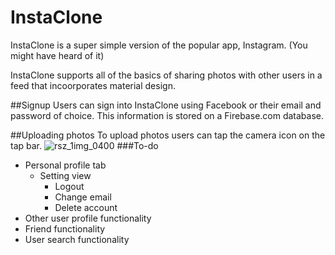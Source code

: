# InstaClone

InstaClone is a super simple version of the popular app, Instagram. (You might have heard of it)

InstaClone supports all of the basics of sharing photos with other users in a feed that incoorporates material design. 

##Signup
Users can sign into InstaClone using Facebook or their email and password of choice. This information is stored on a Firebase.com database. 

##Uploading photos
To upload photos users can tap the camera icon on the tap bar. 
![rsz_1img_0400](https://cloud.githubusercontent.com/assets/7423532/12831232/3605eebc-cb61-11e5-888e-00052a379ab0.jpg)
###To-do
- Personal profile tab
  - Setting view
    - Logout
    - Change email
    - Delete account
- Other user profile functionality
- Friend functionality
- User search functionality
